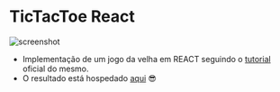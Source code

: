 # TicTacToe React

![screenshot](https://github.com/renanstd/tic-tac-toe-react/blob/master/screenshots/001.png)

- Implementação de um jogo da velha em REACT seguindo o [tutorial](https://reactjs.org/tutorial/tutorial.html) oficial do mesmo.
- O resultado está hospedado [aqui](https://tutorial-tictactoe-react.herokuapp.com/) :sunglasses:
